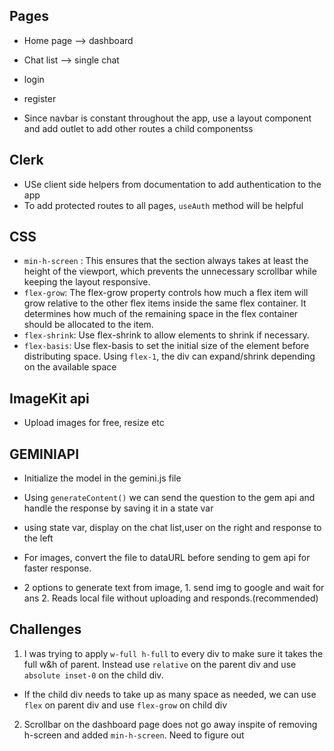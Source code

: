 ## Pages

- Home page --> dashboard
- Chat list --> single chat
- login
- register

- Since navbar is constant throughout the app, use a layout component and add outlet to add other routes a child componentss

## Clerk

- USe client side helpers from documentation to add authentication to the app
- To add protected routes to all pages, `useAuth` method will be helpful

## CSS

- `min-h-screen` : This ensures that the section always takes at least the height of the viewport, which prevents the unnecessary scrollbar while keeping the layout responsive.
- `flex-grow`: The flex-grow property controls how much a flex item will grow relative to the other flex items inside the same flex container. It determines how much of the remaining space in the flex container should be allocated to the item.
- `flex-shrink`: Use flex-shrink to allow elements to shrink if necessary.
- `flex-basis`: Use flex-basis to set the initial size of the element before distributing space.
  Using `flex-1`, the div can expand/shrink depending on the available space

## ImageKit api

- Upload images for free, resize etc

## GEMINIAPI

- Initialize the model in the gemini.js file
- Using `generateContent()` we can send the question to the gem api and handle the response by saving it in a state var
- using state var, display on the chat list,user on the right and response to the left
- For images, convert the file to dataURL before sending to gem api for faster response.

- 2 options to generate text from image, 1. send img to google and wait for ans 2. Reads local file without uploading and responds.(recommended)

## Challenges

1. I was trying to apply `w-full h-full` to every div to make sure it takes the full w&h of parent. Instead use `relative` on the parent div and use `absolute inset-0` on the child div.

- If the child div needs to take up as many space as needed, we can use `flex` on parent div and use `flex-grow` on child div

2. Scrollbar on the dashboard page does not go away inspite of removing h-screen and added `min-h-screen`. Need to figure out
